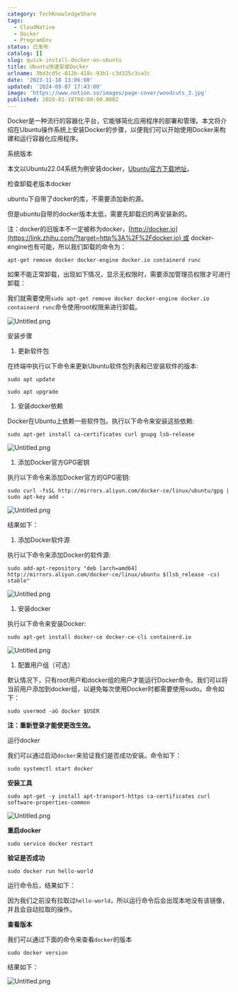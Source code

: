 ```yaml
---
category: TechKnowledgeShare
tags:
  - CloudNative
  - Docker
  - ProgramEnv
status: 已发布
catalog: []
slug: quick-install-docker-on-ubuntu
title: Ubuntu快速安装Docker
urlname: 3bd3cd5c-012b-418c-93b1-c3d325c3ca3c
date: '2023-11-18 13:06:00'
updated: '2024-09-07 17:43:00'
image: 'https://www.notion.so/images/page-cover/woodcuts_3.jpg'
published: 2020-01-18T08:00:00.000Z
---
```


Docker是一种流行的容器化平台，它能够简化应用程序的部署和管理。本文将介绍在Ubuntu操作系统上安装Docker的步骤，以便我们可以开始使用Docker来构建和运行容器化应用程序。


系统版本


本文以Ubuntu22.04系统为例安装docker，[Ubuntu官方下载地址](https://link.zhihu.com/?target=https%3A%2F%2Fubuntu.com%2Fdownload)。


检查卸载老版本docker


ubuntu下自带了docker的库，不需要添加新的源。


但是ubuntu自带的docker版本太低，需要先卸载旧的再安装新的。


注：docker的旧版本不一定被称为docker，[http://docker.io](https://link.zhihu.com/?target=http%3A%2F%2Fdocker.io) 或 docker-engine也有可能，所以我们卸载的命令为：


`apt-get remove docker docker-engine docker.io containerd runc`


如果不能正常卸载，出现如下情况，显示无权限时，需要添加管理员权限才可进行卸载：


我们就需要使用`sudo apt-get remove docker docker-engine docker.io containerd runc`命令使用root权限来进行卸载。


![Untitled.png](https://prod-files-secure.s3.us-west-2.amazonaws.com/5d24fe63-e567-4804-86f9-9fdc62e13082/39952d0f-7851-4550-b715-72a33876c773/Untitled.png?X-Amz-Algorithm=AWS4-HMAC-SHA256&X-Amz-Content-Sha256=UNSIGNED-PAYLOAD&X-Amz-Credential=ASIAZI2LB46622R36AIJ%2F20250307%2Fus-west-2%2Fs3%2Faws4_request&X-Amz-Date=20250307T053911Z&X-Amz-Expires=3600&X-Amz-Security-Token=IQoJb3JpZ2luX2VjEPb%2F%2F%2F%2F%2F%2F%2F%2F%2F%2FwEaCXVzLXdlc3QtMiJHMEUCIQD8dKsjJqCk72EGb3L0g5VICNlnKwQjo1kvLNFqSwTplQIgW5bqTrGV3B8%2F6PsE2jiyKGkyuRkdNnoLriSe%2FmNyQIkq%2FwMIPhAAGgw2Mzc0MjMxODM4MDUiDLpRs9HFbLntSzvGCircA2mcm6MVHWOi9ZHbuCgMGlwAjtk6G8%2FWWhSAyqOtD0vOGPw9t70%2F1ekapeqsgeK0W6vFB7IQUU1s8kPCAuF%2Fc4PfHlxhtZfTBAzqJ8cFcxLFv6iEXhqPYU2yWroAekRdPX3yYD2V%2B%2B0jklY1rQpJ4NUUFiQt6T1lJN3G%2FbjwQqUaRORot11tVIMIG1mLCqoZXAaFGph%2BQoW%2Fd2sZ5CODY9kCBE%2BYg%2Fm2%2BtrIunh%2BhWou6J5IUlcE8WGHhzI9QFyxpUkgW8GznvRNRRRE2PT2sEztz2CdXDmBRIV%2FrP6dmBqPUD3iHgO16LSGrfGemCz6UHgmPYd8Elg2pZtJu2%2FuxA%2BitS%2BfHk2fXnB3gc6sRVHJHJxQmrJg2BbItCiCrt3kxg433vGnxAwPBgA6Y6%2B4q4OHAaMSQhEwE8pH50uPhvNzDljS89yJQWP2eFJ9EFvngkUsYrOV%2FXnw%2BpHrQXM7DpjG8TXZ6dI%2Bly3Bk7cuPbl1yALgdQO2z7U61RmUVsckrOh%2FlWXuTZU1bUtTvuALrGW9mvkbHun2gHAsidnQTAd911XBu4VSUdRmimHyiDDno3S9yUNb8izVDyTLKgyIP7KRKIS5pVLDceYY9Hndphluhqc%2BI4bXgE1CJoREMIqGqr4GOqUBU5pVcRdl%2BERycHfiPsFgW%2Fpb72MIXEDWGQ8kDigwk1riWA4%2BTB4sBsmbwpI6LqNqsQ9EsdJTtXMSUAFmBagn%2BK7srptt3ZsqNP8NXvPwZKhjZYwmJrQUiyU%2BZf%2B8H7GQLv4p%2BwYm2%2FPlS%2FlB0pDq%2Bkvu50msgNozZcwii27i5jww%2FfmJo%2FKcrTm8uMS00ovNqg9j2ahu75xzZdxVjwqWIbiHOMwp&X-Amz-Signature=4972a1d42f5e43ad04d0738ba96d40fa9bd769c0f2177f966693e1bdc8f64355&X-Amz-SignedHeaders=host&x-id=GetObject)


安装步骤

1. 更新软件包

在终端中执行以下命令来更新Ubuntu软件包列表和已安装软件的版本:


`sudo apt update`


`sudo apt upgrade`

1. 安装docker依赖

Docker在Ubuntu上依赖一些软件包。执行以下命令来安装这些依赖:


`sudo apt-get install ca-certificates curl gnupg lsb-release`


![Untitled.png](https://prod-files-secure.s3.us-west-2.amazonaws.com/5d24fe63-e567-4804-86f9-9fdc62e13082/b5a549a8-6621-4824-a151-93e8b0592f14/Untitled.png?X-Amz-Algorithm=AWS4-HMAC-SHA256&X-Amz-Content-Sha256=UNSIGNED-PAYLOAD&X-Amz-Credential=ASIAZI2LB46622R36AIJ%2F20250307%2Fus-west-2%2Fs3%2Faws4_request&X-Amz-Date=20250307T053911Z&X-Amz-Expires=3600&X-Amz-Security-Token=IQoJb3JpZ2luX2VjEPb%2F%2F%2F%2F%2F%2F%2F%2F%2F%2FwEaCXVzLXdlc3QtMiJHMEUCIQD8dKsjJqCk72EGb3L0g5VICNlnKwQjo1kvLNFqSwTplQIgW5bqTrGV3B8%2F6PsE2jiyKGkyuRkdNnoLriSe%2FmNyQIkq%2FwMIPhAAGgw2Mzc0MjMxODM4MDUiDLpRs9HFbLntSzvGCircA2mcm6MVHWOi9ZHbuCgMGlwAjtk6G8%2FWWhSAyqOtD0vOGPw9t70%2F1ekapeqsgeK0W6vFB7IQUU1s8kPCAuF%2Fc4PfHlxhtZfTBAzqJ8cFcxLFv6iEXhqPYU2yWroAekRdPX3yYD2V%2B%2B0jklY1rQpJ4NUUFiQt6T1lJN3G%2FbjwQqUaRORot11tVIMIG1mLCqoZXAaFGph%2BQoW%2Fd2sZ5CODY9kCBE%2BYg%2Fm2%2BtrIunh%2BhWou6J5IUlcE8WGHhzI9QFyxpUkgW8GznvRNRRRE2PT2sEztz2CdXDmBRIV%2FrP6dmBqPUD3iHgO16LSGrfGemCz6UHgmPYd8Elg2pZtJu2%2FuxA%2BitS%2BfHk2fXnB3gc6sRVHJHJxQmrJg2BbItCiCrt3kxg433vGnxAwPBgA6Y6%2B4q4OHAaMSQhEwE8pH50uPhvNzDljS89yJQWP2eFJ9EFvngkUsYrOV%2FXnw%2BpHrQXM7DpjG8TXZ6dI%2Bly3Bk7cuPbl1yALgdQO2z7U61RmUVsckrOh%2FlWXuTZU1bUtTvuALrGW9mvkbHun2gHAsidnQTAd911XBu4VSUdRmimHyiDDno3S9yUNb8izVDyTLKgyIP7KRKIS5pVLDceYY9Hndphluhqc%2BI4bXgE1CJoREMIqGqr4GOqUBU5pVcRdl%2BERycHfiPsFgW%2Fpb72MIXEDWGQ8kDigwk1riWA4%2BTB4sBsmbwpI6LqNqsQ9EsdJTtXMSUAFmBagn%2BK7srptt3ZsqNP8NXvPwZKhjZYwmJrQUiyU%2BZf%2B8H7GQLv4p%2BwYm2%2FPlS%2FlB0pDq%2Bkvu50msgNozZcwii27i5jww%2FfmJo%2FKcrTm8uMS00ovNqg9j2ahu75xzZdxVjwqWIbiHOMwp&X-Amz-Signature=c282fc03995863603154068bd5e6f5c6a85ef2e3daadbc1069de5f8278814f87&X-Amz-SignedHeaders=host&x-id=GetObject)

1. 添加Docker官方GPG密钥

执行以下命令来添加Docker官方的GPG密钥:


`sudo curl -fsSL http://mirrors.aliyun.com/docker-ce/linux/ubuntu/gpg | sudo apt-key add -`


![Untitled.png](https://prod-files-secure.s3.us-west-2.amazonaws.com/5d24fe63-e567-4804-86f9-9fdc62e13082/98014b5e-f5b7-4b16-804e-ab6917971bd3/Untitled.png?X-Amz-Algorithm=AWS4-HMAC-SHA256&X-Amz-Content-Sha256=UNSIGNED-PAYLOAD&X-Amz-Credential=ASIAZI2LB46622R36AIJ%2F20250307%2Fus-west-2%2Fs3%2Faws4_request&X-Amz-Date=20250307T053911Z&X-Amz-Expires=3600&X-Amz-Security-Token=IQoJb3JpZ2luX2VjEPb%2F%2F%2F%2F%2F%2F%2F%2F%2F%2FwEaCXVzLXdlc3QtMiJHMEUCIQD8dKsjJqCk72EGb3L0g5VICNlnKwQjo1kvLNFqSwTplQIgW5bqTrGV3B8%2F6PsE2jiyKGkyuRkdNnoLriSe%2FmNyQIkq%2FwMIPhAAGgw2Mzc0MjMxODM4MDUiDLpRs9HFbLntSzvGCircA2mcm6MVHWOi9ZHbuCgMGlwAjtk6G8%2FWWhSAyqOtD0vOGPw9t70%2F1ekapeqsgeK0W6vFB7IQUU1s8kPCAuF%2Fc4PfHlxhtZfTBAzqJ8cFcxLFv6iEXhqPYU2yWroAekRdPX3yYD2V%2B%2B0jklY1rQpJ4NUUFiQt6T1lJN3G%2FbjwQqUaRORot11tVIMIG1mLCqoZXAaFGph%2BQoW%2Fd2sZ5CODY9kCBE%2BYg%2Fm2%2BtrIunh%2BhWou6J5IUlcE8WGHhzI9QFyxpUkgW8GznvRNRRRE2PT2sEztz2CdXDmBRIV%2FrP6dmBqPUD3iHgO16LSGrfGemCz6UHgmPYd8Elg2pZtJu2%2FuxA%2BitS%2BfHk2fXnB3gc6sRVHJHJxQmrJg2BbItCiCrt3kxg433vGnxAwPBgA6Y6%2B4q4OHAaMSQhEwE8pH50uPhvNzDljS89yJQWP2eFJ9EFvngkUsYrOV%2FXnw%2BpHrQXM7DpjG8TXZ6dI%2Bly3Bk7cuPbl1yALgdQO2z7U61RmUVsckrOh%2FlWXuTZU1bUtTvuALrGW9mvkbHun2gHAsidnQTAd911XBu4VSUdRmimHyiDDno3S9yUNb8izVDyTLKgyIP7KRKIS5pVLDceYY9Hndphluhqc%2BI4bXgE1CJoREMIqGqr4GOqUBU5pVcRdl%2BERycHfiPsFgW%2Fpb72MIXEDWGQ8kDigwk1riWA4%2BTB4sBsmbwpI6LqNqsQ9EsdJTtXMSUAFmBagn%2BK7srptt3ZsqNP8NXvPwZKhjZYwmJrQUiyU%2BZf%2B8H7GQLv4p%2BwYm2%2FPlS%2FlB0pDq%2Bkvu50msgNozZcwii27i5jww%2FfmJo%2FKcrTm8uMS00ovNqg9j2ahu75xzZdxVjwqWIbiHOMwp&X-Amz-Signature=92a34a5321b3c30a2af7bdfaaebcf422335ab3656d77b31ed7eb6702ff6a5111&X-Amz-SignedHeaders=host&x-id=GetObject)


结果如下：

1. 添加Docker软件源

执行以下命令来添加Docker的软件源:


`sudo add-apt-repository "deb [arch=amd64] http://mirrors.aliyun.com/docker-ce/linux/ubuntu $(lsb_release -cs) stable"`


![Untitled.png](https://prod-files-secure.s3.us-west-2.amazonaws.com/5d24fe63-e567-4804-86f9-9fdc62e13082/7fc5bdbe-9d4c-48b8-ba03-3309380f47ba/Untitled.png?X-Amz-Algorithm=AWS4-HMAC-SHA256&X-Amz-Content-Sha256=UNSIGNED-PAYLOAD&X-Amz-Credential=ASIAZI2LB46622R36AIJ%2F20250307%2Fus-west-2%2Fs3%2Faws4_request&X-Amz-Date=20250307T053911Z&X-Amz-Expires=3600&X-Amz-Security-Token=IQoJb3JpZ2luX2VjEPb%2F%2F%2F%2F%2F%2F%2F%2F%2F%2FwEaCXVzLXdlc3QtMiJHMEUCIQD8dKsjJqCk72EGb3L0g5VICNlnKwQjo1kvLNFqSwTplQIgW5bqTrGV3B8%2F6PsE2jiyKGkyuRkdNnoLriSe%2FmNyQIkq%2FwMIPhAAGgw2Mzc0MjMxODM4MDUiDLpRs9HFbLntSzvGCircA2mcm6MVHWOi9ZHbuCgMGlwAjtk6G8%2FWWhSAyqOtD0vOGPw9t70%2F1ekapeqsgeK0W6vFB7IQUU1s8kPCAuF%2Fc4PfHlxhtZfTBAzqJ8cFcxLFv6iEXhqPYU2yWroAekRdPX3yYD2V%2B%2B0jklY1rQpJ4NUUFiQt6T1lJN3G%2FbjwQqUaRORot11tVIMIG1mLCqoZXAaFGph%2BQoW%2Fd2sZ5CODY9kCBE%2BYg%2Fm2%2BtrIunh%2BhWou6J5IUlcE8WGHhzI9QFyxpUkgW8GznvRNRRRE2PT2sEztz2CdXDmBRIV%2FrP6dmBqPUD3iHgO16LSGrfGemCz6UHgmPYd8Elg2pZtJu2%2FuxA%2BitS%2BfHk2fXnB3gc6sRVHJHJxQmrJg2BbItCiCrt3kxg433vGnxAwPBgA6Y6%2B4q4OHAaMSQhEwE8pH50uPhvNzDljS89yJQWP2eFJ9EFvngkUsYrOV%2FXnw%2BpHrQXM7DpjG8TXZ6dI%2Bly3Bk7cuPbl1yALgdQO2z7U61RmUVsckrOh%2FlWXuTZU1bUtTvuALrGW9mvkbHun2gHAsidnQTAd911XBu4VSUdRmimHyiDDno3S9yUNb8izVDyTLKgyIP7KRKIS5pVLDceYY9Hndphluhqc%2BI4bXgE1CJoREMIqGqr4GOqUBU5pVcRdl%2BERycHfiPsFgW%2Fpb72MIXEDWGQ8kDigwk1riWA4%2BTB4sBsmbwpI6LqNqsQ9EsdJTtXMSUAFmBagn%2BK7srptt3ZsqNP8NXvPwZKhjZYwmJrQUiyU%2BZf%2B8H7GQLv4p%2BwYm2%2FPlS%2FlB0pDq%2Bkvu50msgNozZcwii27i5jww%2FfmJo%2FKcrTm8uMS00ovNqg9j2ahu75xzZdxVjwqWIbiHOMwp&X-Amz-Signature=8e4a5dac3e71ae24e9e86742426041777a447a5b944df8b5a54c346bfbfda18c&X-Amz-SignedHeaders=host&x-id=GetObject)

1. 安装docker

执行以下命令来安装Docker:


`sudo apt-get install docker-ce docker-ce-cli containerd.io`


![Untitled.png](https://prod-files-secure.s3.us-west-2.amazonaws.com/5d24fe63-e567-4804-86f9-9fdc62e13082/d5ede442-ffc5-49c3-a76a-76559a797244/Untitled.png?X-Amz-Algorithm=AWS4-HMAC-SHA256&X-Amz-Content-Sha256=UNSIGNED-PAYLOAD&X-Amz-Credential=ASIAZI2LB46622R36AIJ%2F20250307%2Fus-west-2%2Fs3%2Faws4_request&X-Amz-Date=20250307T053911Z&X-Amz-Expires=3600&X-Amz-Security-Token=IQoJb3JpZ2luX2VjEPb%2F%2F%2F%2F%2F%2F%2F%2F%2F%2FwEaCXVzLXdlc3QtMiJHMEUCIQD8dKsjJqCk72EGb3L0g5VICNlnKwQjo1kvLNFqSwTplQIgW5bqTrGV3B8%2F6PsE2jiyKGkyuRkdNnoLriSe%2FmNyQIkq%2FwMIPhAAGgw2Mzc0MjMxODM4MDUiDLpRs9HFbLntSzvGCircA2mcm6MVHWOi9ZHbuCgMGlwAjtk6G8%2FWWhSAyqOtD0vOGPw9t70%2F1ekapeqsgeK0W6vFB7IQUU1s8kPCAuF%2Fc4PfHlxhtZfTBAzqJ8cFcxLFv6iEXhqPYU2yWroAekRdPX3yYD2V%2B%2B0jklY1rQpJ4NUUFiQt6T1lJN3G%2FbjwQqUaRORot11tVIMIG1mLCqoZXAaFGph%2BQoW%2Fd2sZ5CODY9kCBE%2BYg%2Fm2%2BtrIunh%2BhWou6J5IUlcE8WGHhzI9QFyxpUkgW8GznvRNRRRE2PT2sEztz2CdXDmBRIV%2FrP6dmBqPUD3iHgO16LSGrfGemCz6UHgmPYd8Elg2pZtJu2%2FuxA%2BitS%2BfHk2fXnB3gc6sRVHJHJxQmrJg2BbItCiCrt3kxg433vGnxAwPBgA6Y6%2B4q4OHAaMSQhEwE8pH50uPhvNzDljS89yJQWP2eFJ9EFvngkUsYrOV%2FXnw%2BpHrQXM7DpjG8TXZ6dI%2Bly3Bk7cuPbl1yALgdQO2z7U61RmUVsckrOh%2FlWXuTZU1bUtTvuALrGW9mvkbHun2gHAsidnQTAd911XBu4VSUdRmimHyiDDno3S9yUNb8izVDyTLKgyIP7KRKIS5pVLDceYY9Hndphluhqc%2BI4bXgE1CJoREMIqGqr4GOqUBU5pVcRdl%2BERycHfiPsFgW%2Fpb72MIXEDWGQ8kDigwk1riWA4%2BTB4sBsmbwpI6LqNqsQ9EsdJTtXMSUAFmBagn%2BK7srptt3ZsqNP8NXvPwZKhjZYwmJrQUiyU%2BZf%2B8H7GQLv4p%2BwYm2%2FPlS%2FlB0pDq%2Bkvu50msgNozZcwii27i5jww%2FfmJo%2FKcrTm8uMS00ovNqg9j2ahu75xzZdxVjwqWIbiHOMwp&X-Amz-Signature=4574bb323c25a7858c41d318916c61997bc99c1556c8dbbeee54e6a1a1f2157b&X-Amz-SignedHeaders=host&x-id=GetObject)

1. 配置用户组（可选）

默认情况下，只有root用户和docker组的用户才能运行Docker命令。我们可以将当前用户添加到docker组，以避免每次使用Docker时都需要使用sudo。命令如下：


`sudo usermod -aG docker $USER`


**注：重新登录才能使更改生效。**


运行docker


我们可以通过启动`docker`来验证我们是否成功安装。命令如下：


`sudo systemctl start docker`


**安装工具**


`sudo apt-get -y install apt-transport-https ca-certificates curl software-properties-common`


![Untitled.png](https://prod-files-secure.s3.us-west-2.amazonaws.com/5d24fe63-e567-4804-86f9-9fdc62e13082/0c3615c1-94db-46f5-9743-68bb221a9964/Untitled.png?X-Amz-Algorithm=AWS4-HMAC-SHA256&X-Amz-Content-Sha256=UNSIGNED-PAYLOAD&X-Amz-Credential=ASIAZI2LB46622R36AIJ%2F20250307%2Fus-west-2%2Fs3%2Faws4_request&X-Amz-Date=20250307T053911Z&X-Amz-Expires=3600&X-Amz-Security-Token=IQoJb3JpZ2luX2VjEPb%2F%2F%2F%2F%2F%2F%2F%2F%2F%2FwEaCXVzLXdlc3QtMiJHMEUCIQD8dKsjJqCk72EGb3L0g5VICNlnKwQjo1kvLNFqSwTplQIgW5bqTrGV3B8%2F6PsE2jiyKGkyuRkdNnoLriSe%2FmNyQIkq%2FwMIPhAAGgw2Mzc0MjMxODM4MDUiDLpRs9HFbLntSzvGCircA2mcm6MVHWOi9ZHbuCgMGlwAjtk6G8%2FWWhSAyqOtD0vOGPw9t70%2F1ekapeqsgeK0W6vFB7IQUU1s8kPCAuF%2Fc4PfHlxhtZfTBAzqJ8cFcxLFv6iEXhqPYU2yWroAekRdPX3yYD2V%2B%2B0jklY1rQpJ4NUUFiQt6T1lJN3G%2FbjwQqUaRORot11tVIMIG1mLCqoZXAaFGph%2BQoW%2Fd2sZ5CODY9kCBE%2BYg%2Fm2%2BtrIunh%2BhWou6J5IUlcE8WGHhzI9QFyxpUkgW8GznvRNRRRE2PT2sEztz2CdXDmBRIV%2FrP6dmBqPUD3iHgO16LSGrfGemCz6UHgmPYd8Elg2pZtJu2%2FuxA%2BitS%2BfHk2fXnB3gc6sRVHJHJxQmrJg2BbItCiCrt3kxg433vGnxAwPBgA6Y6%2B4q4OHAaMSQhEwE8pH50uPhvNzDljS89yJQWP2eFJ9EFvngkUsYrOV%2FXnw%2BpHrQXM7DpjG8TXZ6dI%2Bly3Bk7cuPbl1yALgdQO2z7U61RmUVsckrOh%2FlWXuTZU1bUtTvuALrGW9mvkbHun2gHAsidnQTAd911XBu4VSUdRmimHyiDDno3S9yUNb8izVDyTLKgyIP7KRKIS5pVLDceYY9Hndphluhqc%2BI4bXgE1CJoREMIqGqr4GOqUBU5pVcRdl%2BERycHfiPsFgW%2Fpb72MIXEDWGQ8kDigwk1riWA4%2BTB4sBsmbwpI6LqNqsQ9EsdJTtXMSUAFmBagn%2BK7srptt3ZsqNP8NXvPwZKhjZYwmJrQUiyU%2BZf%2B8H7GQLv4p%2BwYm2%2FPlS%2FlB0pDq%2Bkvu50msgNozZcwii27i5jww%2FfmJo%2FKcrTm8uMS00ovNqg9j2ahu75xzZdxVjwqWIbiHOMwp&X-Amz-Signature=16461c75ab1757b5f4631fb98235308e25e4f30f3e36311ddaa9ca91130b58ed&X-Amz-SignedHeaders=host&x-id=GetObject)


**重启docker**


`sudo service docker restart`


**验证是否成功**


`sudo docker run hello-world`


运行命令后，结果如下：


因为我们之前没有拉取过`hello-world`，所以运行命令后会出现本地没有该镜像，并且会自动拉取的操作。


**查看版本**


我们可以通过下面的命令来查看`docker`的版本


`sudo docker version`


结果如下：


![Untitled.png](https://prod-files-secure.s3.us-west-2.amazonaws.com/5d24fe63-e567-4804-86f9-9fdc62e13082/efdb509a-3c1e-41a3-91ee-a1bd88793688/Untitled.png?X-Amz-Algorithm=AWS4-HMAC-SHA256&X-Amz-Content-Sha256=UNSIGNED-PAYLOAD&X-Amz-Credential=ASIAZI2LB46622R36AIJ%2F20250307%2Fus-west-2%2Fs3%2Faws4_request&X-Amz-Date=20250307T053911Z&X-Amz-Expires=3600&X-Amz-Security-Token=IQoJb3JpZ2luX2VjEPb%2F%2F%2F%2F%2F%2F%2F%2F%2F%2FwEaCXVzLXdlc3QtMiJHMEUCIQD8dKsjJqCk72EGb3L0g5VICNlnKwQjo1kvLNFqSwTplQIgW5bqTrGV3B8%2F6PsE2jiyKGkyuRkdNnoLriSe%2FmNyQIkq%2FwMIPhAAGgw2Mzc0MjMxODM4MDUiDLpRs9HFbLntSzvGCircA2mcm6MVHWOi9ZHbuCgMGlwAjtk6G8%2FWWhSAyqOtD0vOGPw9t70%2F1ekapeqsgeK0W6vFB7IQUU1s8kPCAuF%2Fc4PfHlxhtZfTBAzqJ8cFcxLFv6iEXhqPYU2yWroAekRdPX3yYD2V%2B%2B0jklY1rQpJ4NUUFiQt6T1lJN3G%2FbjwQqUaRORot11tVIMIG1mLCqoZXAaFGph%2BQoW%2Fd2sZ5CODY9kCBE%2BYg%2Fm2%2BtrIunh%2BhWou6J5IUlcE8WGHhzI9QFyxpUkgW8GznvRNRRRE2PT2sEztz2CdXDmBRIV%2FrP6dmBqPUD3iHgO16LSGrfGemCz6UHgmPYd8Elg2pZtJu2%2FuxA%2BitS%2BfHk2fXnB3gc6sRVHJHJxQmrJg2BbItCiCrt3kxg433vGnxAwPBgA6Y6%2B4q4OHAaMSQhEwE8pH50uPhvNzDljS89yJQWP2eFJ9EFvngkUsYrOV%2FXnw%2BpHrQXM7DpjG8TXZ6dI%2Bly3Bk7cuPbl1yALgdQO2z7U61RmUVsckrOh%2FlWXuTZU1bUtTvuALrGW9mvkbHun2gHAsidnQTAd911XBu4VSUdRmimHyiDDno3S9yUNb8izVDyTLKgyIP7KRKIS5pVLDceYY9Hndphluhqc%2BI4bXgE1CJoREMIqGqr4GOqUBU5pVcRdl%2BERycHfiPsFgW%2Fpb72MIXEDWGQ8kDigwk1riWA4%2BTB4sBsmbwpI6LqNqsQ9EsdJTtXMSUAFmBagn%2BK7srptt3ZsqNP8NXvPwZKhjZYwmJrQUiyU%2BZf%2B8H7GQLv4p%2BwYm2%2FPlS%2FlB0pDq%2Bkvu50msgNozZcwii27i5jww%2FfmJo%2FKcrTm8uMS00ovNqg9j2ahu75xzZdxVjwqWIbiHOMwp&X-Amz-Signature=d4b50b2d3fdeb4c9ce3bb009bc1e8e4771b428574feea18ee1e089a82d7e7652&X-Amz-SignedHeaders=host&x-id=GetObject)

